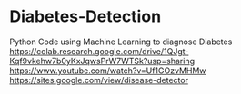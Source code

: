 # Diabetes-Detection
Python Code using Machine Learning to diagnose Diabetes
https://colab.research.google.com/drive/1QJgt-Kqf9vkehw7b0yKxJqwsPrW7WTSk?usp=sharing
https://www.youtube.com/watch?v=Uf1GOzvMHMw
https://sites.google.com/view/disease-detector
